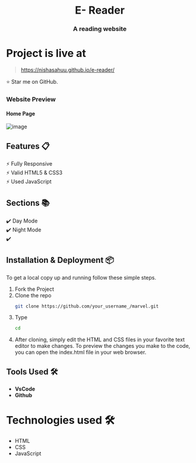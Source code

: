 
<h1 align="center"> E- Reader </h1> 
<h3 align="center">A reading website  </h3>

  # Project is live at 
>   https://nishasahuu.github.io/e-reader/

:star: Star me on GitHub.

### Website Preview
#### Home Page

![image](https://github.com/nishaSahuU/e-reader/assets/82632229/624d8630-869d-4e5a-af30-faa3c5f54576)
  
## Features 📋
⚡️ Fully Responsive\
⚡️ Valid HTML5 & CSS3\
⚡️ Used JavaScript

## Sections 📚
✔️ Day Mode\
✔️ Night Mode\
✔️ 

## Installation & Deployment 📦

To get a local copy up and running follow these simple steps.
1. Fork the Project
2. Clone the repo
   ```sh
   git clone https://github.com/your_username_/marvel.git
   ```
3. Type
   ```sh
   cd
   ```
5. After cloning, simply edit the HTML and CSS files  in your favorite text editor to make changes. To preview the 
   changes you make to the code, you can open the index.html file in your web browser.

## Tools Used 🛠️

* <b>VsCode</b>
* <b>Github</b> 


# Technologies used 🛠️

- HTML
- CSS
- JavaScript
  

